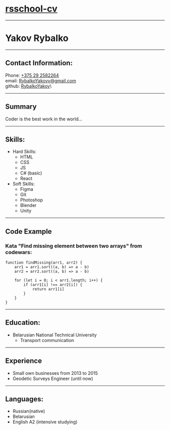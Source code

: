 # [rsschool-cv](https://RybalkoYakov.github.io/rsschool-cv/)

***

# Yakov Rybalko

***

## Contact Information:

Phone: [+375 29 2582264](tel:+375292582264)\
email: [RybalkoYakovv@gmail.com](mailto:RybalkoYakovv@gmail.com)\
github: [RybalkoYakov](https://github.com/RybalkoYakov)\

***

## Summary

 Coder is the best work in the world...

***

## Skills:

* Hard Skills:
    * HTML
    * CSS
    * JS
    * C# (basic)
    * React
* Soft Skills:
    * Figma
    * Git
    * Photoshop
    * Blender
    * Unity
***

## Code Example
### Kata "Find missing element between two arrays" from codewars:

    function findMissing(arr1, arr2) {
        arr1 = arr1.sort((a, b) => a - b)
        arr2 = arr2.sort((a, b) => a - b)
        
        for (let i = 0; i < arr1.length; i++) {
            if (arr1[i] !== arr2[i]) {
                return arr1[i]
            }
        }
    }
***

## Education:

 * Belarusian National Technical University
    * Transport communication

***

## Experience
* Small own businesses from 2013 to 2015
* Geodetic Surveys Engineer (until now)

***
## Languages:

* Russian(native)
* Belarusian
* English A2 (intensive studying)